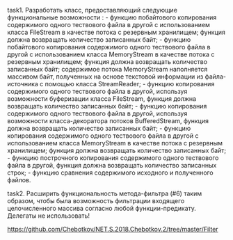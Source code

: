 <p>task1. Разработать класс, предоставляющий следующие функциональные возможности : 
   - функцию побайтового копирования содержимого одного тествового файла в другой с использованием класса FileStream в качестве потока с резервным хранилищем; функция должна возвращать количество записанных байт;
   - функцию побайтового копирования содержимого одного тествового файла в другой с использованием класса MemoryStream в качестве потока с резервным хранилищем; функция должна возвращать количество записанных байт; содержимое потока MemoryStream наполняется массивом байт, полученных на основе текстовой информации из файла-источника с помощью класса StreamReader;
   - функцию копирования содержимого одного тествового файла в другой, используя возможности буферизации класса FileStream, функция должна возвращать количество записанных байт;
   - функцию копирования содержимого одного тествового файла в другой, используя возможности класса-декоратора потоков BufferedStream, функция должна возвращать количество записанных байт;
   - функцию копирования содержимого одного тествового файла в другой с использованием класса MemoryStream в качестве потока с резервным хранилищем; функция должна возвращать количество записанных байт; 
   - функцию построчного копирования содержимого одного тествового файла в другой, функция должна возвращать количество записанных строк;
   - функцию сравнения содержимого исходного и полученного файлов. </p>
<p>task2. Расширить функциональность метода-фильтра (#6) таким образом, чтобы была возможность фильтрации входящего целочисленного массива согласно любой функции-предикату. Делегаты не использовать!

https://github.com/Chebotkov/NET.S.2018.Chebotkov.2/tree/master/Filter</p>
